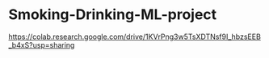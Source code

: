# Smoking-Drinking-ML-project

https://colab.research.google.com/drive/1KVrPng3w5TsXDTNsf9I_hbzsEEB_b4xS?usp=sharing
